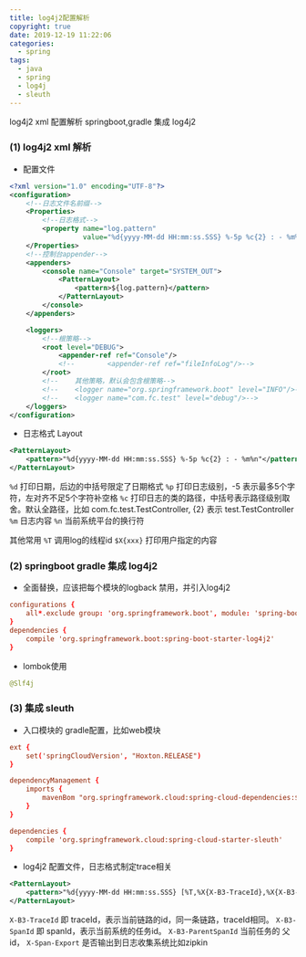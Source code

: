 ```yaml
---
title: log4j2配置解析
copyright: true
date: 2019-12-19 11:22:06
categories:
  - spring
tags:
  - java
  - spring
  - log4j
  - sleuth
---
```


log4j2 xml 配置解析
springboot,gradle 集成 log4j2

<!-- more -->

### (1) log4j2 xml 解析

- 配置文件

```xml
<?xml version="1.0" encoding="UTF-8"?>
<configuration>
    <!--日志文件名前缀-->
    <Properties>
        <!--日志格式-->
        <property name="log.pattern"
                  value="%d{yyyy-MM-dd HH:mm:ss.SSS} %-5p %c{2} : - %m%n"/>
    </Properties>
    <!--控制台appender-->
    <appenders>
        <console name="Console" target="SYSTEM_OUT">
            <PatternLayout>
                <pattern>${log.pattern}</pattern>
            </PatternLayout>
        </console>
    </appenders>

    <loggers>
        <!--根策略-->
        <root level="DEBUG">
            <appender-ref ref="Console"/>
            <!--        <appender-ref ref="fileInfoLog"/>-->
        </root>
        <!--    其他策略，默认会包含根策略-->
        <!--    <logger name="org.springframework.boot" level="INFO"/>-->
        <!--    <logger name="com.fc.test" level="debug"/>-->
    </loggers>
</configuration>
```

- 日志格式 Layout

```xml
<PatternLayout>
    <pattern>"%d{yyyy-MM-dd HH:mm:ss.SSS} %-5p %c{2} : - %m%n"</pattern>
</PatternLayout>
```
`%d`    打印日期，后边的中括号限定了日期格式
`%p`    打印日志级别，-5 表示最多5个字符，左对齐不足5个字符补空格
`%c`    打印日志的类的路径，中括号表示路径级别取舍。默认全路径，比如 com.fc.test.TestController, {2} 表示 test.TestController
`%m`    日志内容
`%n`    当前系统平台的换行符

其他常用 
`%T`    调用log的线程id
`$X{xxx}`   打印用户指定的内容

### (2) springboot gradle 集成 log4j2

+ 全面替换，应该把每个模块的logback 禁用，并引入log4j2
```conf
configurations {
    all*.exclude group: 'org.springframework.boot', module: 'spring-boot-starter-logging'
}
dependencies {
    compile 'org.springframework.boot:spring-boot-starter-log4j2'
}
```

+ lombok使用
```java
@Slf4j
```

### (3) 集成 sleuth

+ 入口模块的 gradle配置，比如web模块
```conf
ext {
    set('springCloudVersion', "Hoxton.RELEASE")
}

dependencyManagement {
    imports {
        mavenBom "org.springframework.cloud:spring-cloud-dependencies:${springCloudVersion}"
    }
}

dependencies {
    compile 'org.springframework.cloud:spring-cloud-starter-sleuth'
}

```

+ log4j2 配置文件，日志格式制定trace相关
```xml
<PatternLayout>
    <pattern>"%d{yyyy-MM-dd HH:mm:ss.SSS} [%T,%X{X-B3-TraceId},%X{X-B3-SpanId},%X{X-B3-ParentSpanId},%X{X-Span-Export}] %-5p %c{2} : - %m%n"</pattern>
</PatternLayout>
```
`X-B3-TraceId` 即 traceId，表示当前链路的id，同一条链路，traceId相同。
`X-B3-SpanId`   即 spanId，表示当前系统的任务id。
`X-B3-ParentSpanId`  当前任务的 父id，
`X-Span-Export` 是否输出到日志收集系统比如zipkin
